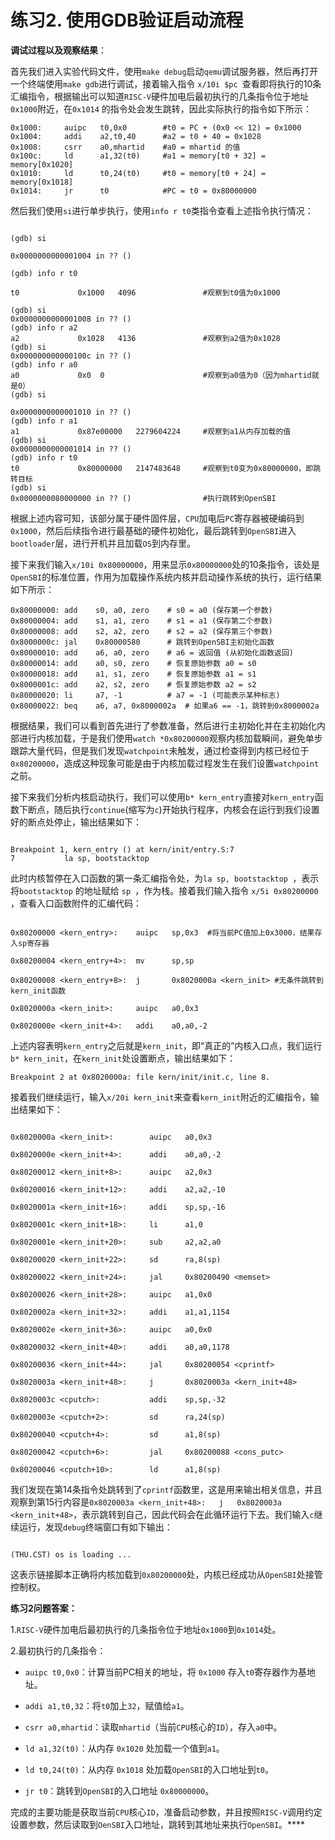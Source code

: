 
# 练习2. 使用GDB验证启动流程

**调试过程以及观察结果**：

  

首先我们进入实验代码文件，使用`make debug`启动`qemu`调试服务器，然后再打开一个终端使用`make gdb`进行调试，接着输入指令 `x/10i $pc `查看即将执行的10条汇编指令，根据输出可以知道`RISC-V`硬件加电后最初执行的几条指令位于地址`0x1000`附近，在`0x1014` 的指令处会发生跳转，因此实际执行的指令如下所示：

  

```assembly
0x1000:	    auipc	t0,0x0        #t0 = PC + (0x0 << 12) = 0x1000
0x1004:	    addi	a2,t0,40      #a2 = t0 + 40 = 0x1028
0x1008:	    csrr	a0,mhartid    #a0 = mhartid 的值
0x100c:	    ld	    a1,32(t0)     #a1 = memory[t0 + 32] = memory[0x1020]
0x1010:	    ld	    t0,24(t0)     #t0 = memory[t0 + 24] = memory[0x1018]
0x1014:	    jr	    t0            #PC = t0 = 0x80000000
```

  

然后我们使用`si`进行单步执行，使用`info r t0`类指令查看上述指令执行情况：

  

```assembly

(gdb) si

0x0000000000001004 in ?? ()

(gdb) info r t0

t0             0x1000   4096               #观察到t0值为0x1000

(gdb) si
0x0000000000001008 in ?? ()
(gdb) info r a2
a2             0x1028	4136               #观察到a2值为0x1028
(gdb) si
0x000000000000100c in ?? ()
(gdb) info r a0
a0             0x0	0                      #观察到a0值为0（因为mhartid就是0）
(gdb) si

0x0000000000001010 in ?? ()
(gdb) info r a1
a1             0x87e00000	2279604224     #观察到a1从内存加载的值
(gdb) si
0x0000000000001014 in ?? ()
(gdb) info r t0
t0             0x80000000	2147483648     #观察到t0变为0x80000000，即跳转目标
(gdb) si
0x0000000080000000 in ?? ()                #执行跳转到OpenSBI
```

  

根据上述内容可知，该部分属于硬件固件层，`CPU`加电后`PC`寄存器被硬编码到`0x1000`，然后后续指令进行最基础的硬件初始化，最后跳转到`OpenSBI`进入`bootloader`层，进行开机并且加载`OS`到内存里。

  

接下来我们输入`x/10i 0x80000000`，用来显示`0x80000000`处的10条指令，该处是`OpenSBI`的标准位置，作用为加载操作系统内核并启动操作系统的执行，运行结果如下所示：

  

```assembly
0x80000000: add    s0, a0, zero    # s0 = a0 (保存第一个参数)
0x80000004: add    s1, a1, zero    # s1 = a1 (保存第二个参数)  
0x80000008: add    s2, a2, zero    # s2 = a2 (保存第三个参数)
0x8000000c: jal    0x80000580      # 跳转到OpenSBI主初始化函数
0x80000010: add    a6, a0, zero    # a6 = 返回值 (从初始化函数返回)
0x80000014: add    a0, s0, zero    # 恢复原始参数 a0 = s0
0x80000018: add    a1, s1, zero    # 恢复原始参数 a1 = s1
0x8000001c: add    a2, s2, zero    # 恢复原始参数 a2 = s2
0x80000020: li     a7, -1          # a7 = -1 (可能表示某种标志)
0x80000022: beq    a6, a7, 0x8000002a  # 如果a6 == -1，跳转到0x8000002a
```

  

根据结果，我们可以看到首先进行了参数准备，然后进行主初始化并在主初始化内部进行内核加载，于是我们使用`watch *0x80200000`观察内核加载瞬间，避免单步跟踪大量代码，但是我们发现`watchpoint`未触发，通过检查得到内核已经位于`0x80200000`，造成这种现象可能是由于内核加载过程发生在我们设置`watchpoint`之前。

接下来我们分析内核启动执行，我们可以使用`b* kern_entry`直接对`kern_entry`函数下断点，随后执行`continue`(缩写为`c`)开始执行程序，内核会在运行到我们设置好的断点处停止，输出结果如下：

```

Breakpoint 1, kern_entry () at kern/init/entry.S:7
7           la sp, bootstacktop
```

  

此时内核暂停在入口函数的第一条汇编指令处，为`la sp, bootstacktop `，表示将`bootstacktop` 的地址赋给 `sp `，作为栈。接着我们输入指令 `x/5i 0x80200000` ，查看入口函数附件的汇编代码：

```assembly

0x80200000 <kern_entry>:    auipc   sp,0x3  #将当前PC值加上0x3000，结果存入sp寄存器

0x80200004 <kern_entry+4>:  mv      sp,sp

0x80200008 <kern_entry+8>:  j       0x8020000a <kern_init> #无条件跳转到kern_init函数

0x8020000a <kern_init>:     auipc   a0,0x3

0x8020000e <kern_init+4>:   addi    a0,a0,-2

```

  

上述内容表明`kern_entry`之后就是`kern_init`，即“真正的”内核入口点，我们运行`b* kern_init`，在`kern_init`处设置断点，输出结果如下：

```assembly
Breakpoint 2 at 0x8020000a: file kern/init/init.c, line 8.
```

接着我们继续运行，输入`x/20i kern_init`来查看`kern_init`附近的汇编指令，输出结果如下：

```assembly

0x8020000a <kern_init>:        auipc   a0,0x3

0x8020000e <kern_init+4>:      addi    a0,a0,-2

0x80200012 <kern_init+8>:      auipc   a2,0x3

0x80200016 <kern_init+12>:     addi    a2,a2,-10

0x8020001a <kern_init+16>:     addi    sp,sp,-16

0x8020001c <kern_init+18>:     li      a1,0

0x8020001e <kern_init+20>:     sub     a2,a2,a0

0x80200020 <kern_init+22>:     sd      ra,8(sp)

0x80200022 <kern_init+24>:     jal     0x80200490 <memset>

0x80200026 <kern_init+28>:     auipc   a1,0x0

0x8020002a <kern_init+32>:     addi    a1,a1,1154

0x8020002e <kern_init+36>:     auipc   a0,0x0

0x80200032 <kern_init+40>:     addi    a0,a0,1178

0x80200036 <kern_init+44>:     jal     0x80200054 <cprintf>

0x8020003a <kern_init+48>:     j       0x8020003a <kern_init+48>

0x8020003c <cputch>:           addi    sp,sp,-32

0x8020003e <cputch+2>:         sd      ra,24(sp)

0x80200040 <cputch+4>:         sd      a1,8(sp)

0x80200042 <cputch+6>:         jal     0x80200088 <cons_putc>

0x80200046 <cputch+10>:        ld      a1,8(sp)

```

  

我们发现在第14条指令处跳转到了`cprintf`函数里，这是用来输出相关信息，并且观察到第15行内容是`0x8020003a <kern_init+48>:   j   0x8020003a <kern_init+48>`，表示跳转到自己，因此代码会在此循环运行下去。我们输入`c`继续运行，发现`debug`终端窗口有如下输出：

  

```assembly

(THU.CST) os is loading ...

```

  

这表示链接脚本正确将内核加载到`0x80200000`处，内核已经成功从`OpenSBI`处接管控制权。

**练习2问题答案：**

  

1.`RISC-V`硬件加电后最初执行的几条指令位于地址`0x1000`到`0x1014`处。

2.最初执行的几条指令：

  

+ `auipc t0,0x0`：计算当前PC相关的地址，将 `0x1000` 存入`t0`寄存器作为基地址。

+ `addi a1,t0,32`：将`t0`加上`32`，赋值给`a1`。

+ `csrr a0,mhartid`：读取`mhartid`（当前`CPU`核心的`ID`），存入`a0`中。

+ `ld a1,32(t0)`：从内存 `0x1020` 处加载一个值到`a1`。

+ `ld t0,24(t0)`：从内存 `0x1018` 处加载`OpenSBI`的入口地址到`t0`。

+ `jr t0`：跳转到`OpenSBI`的入口地址 `0x80000000`。

  

完成的主要功能是获取当前`CPU`核心`ID`，准备启动参数，并且按照`RISC-V`调用约定设置参数，然后读取到`OenSBI`入口地址，跳转到其地址来执行`OpenSBI`。****